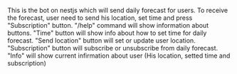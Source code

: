 This is the bot on nestjs which will send daily forecast for users.
To receive the forecast, user need to send his location, set time and press "Subscription" button.
"/help" command will show information about buttons.
"Time" button will show info about how to set time for daily forecast.
"Send location" button will set or update user location.
"Subscription" button will subscribe or unsubscribe from daily forecast.
"Info" will show current infirmation about user (His location, setted time and subscription)